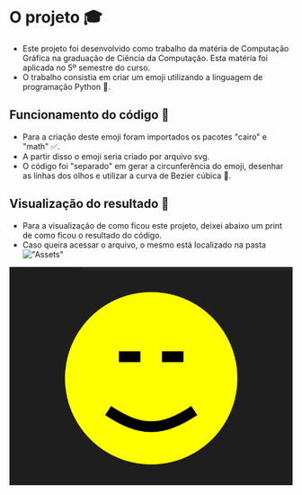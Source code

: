 # O projeto 🎓
- Este projeto foi desenvolvido como trabalho da matéria de Computação Gráfica na graduação de Ciência da Computação. Esta matéria foi aplicada no 5º semestre do curso.
- O trabalho consistia em criar um emoji utilizando a linguagem de programação Python 🐍.


## Funcionamento do código 🚀
- Para a criação deste emoji foram importados os pacotes "cairo" e "math" ✅.
- A partir disso o emoji seria criado por arquivo svg.
- O código foi "separado" em gerar a circunferência do emoji, desenhar as linhas dos olhos e utilizar a curva de Bezier cúbica 📝.
  
## Visualização do resultado 👀
- Para a visualização de como ficou este projeto, deixei abaixo um print de como ficou o resultado do código.
- Caso queira acessar o arquivo, o mesmo está localizado na pasta !["Assets"](https://github.com/guiluzz/CriaEmoji-Python/blob/main/Assets)

![Emoji Gerado](https://github.com/guiluzz/CriaEmoji-Python/blob/main/Assets/resultado%20gerado.png)

